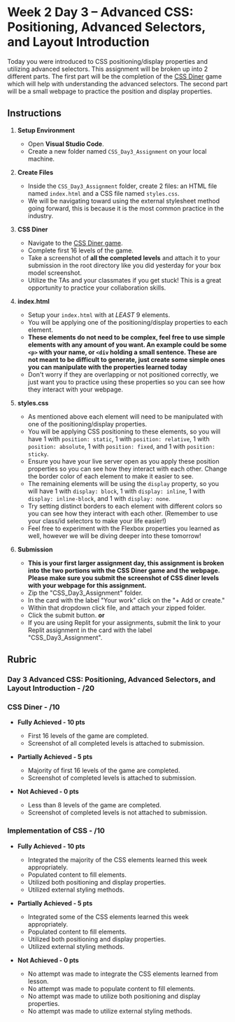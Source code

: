 # Week 2 Day 3 – Advanced CSS: Positioning, Advanced Selectors, and Layout Introduction

Today you were introduced to CSS positioning/display properties and utilizing advanced selectors. This assignment will be broken up into 2 different parts. The first part will be the completion of the [CSS Diner](https://flukeout.github.io/) game which will help with understanding the advanced selectors. The second part will be a small webpage to practice the position and display properties.

## Instructions

1. **Setup Environment**

   - Open **Visual Studio Code**.
   - Create a new folder named `CSS_Day3_Assignment` on your local machine.

2. **Create Files**

   - Inside the `CSS_Day3_Assignment` folder, create 2 files: an HTML file named `index.html` and a CSS file named `styles.css`.
   - We will be navigating toward using the external stylesheet method going forward, this is because it is the most common practice in the industry.

3. **CSS Diner**

   - Navigate to the [CSS Diner game](https://flukeout.github.io/).
   - Complete first 16 levels of the game.
   - Take a screenshot of **all the completed levels** and attach it to your submission in the root directory like you did yesterday for your box model screenshot.
   - Utilize the TAs and your classmates if you get stuck! This is a great opportunity to practice your collaboration skills.

4. **index.html**

   - Setup your `index.html` with at _LEAST_ 9 elements.
   - You will be applying one of the positioning/display properties to each element.
   - **These elements do not need to be complex, feel free to use simple elements with any amount of you want. An example could be some `<p>` with your name, or `<div` holding a small sentence. These are not meant to be difficult to generate, just create some simple ones you can manipulate with the properties learned today**
   - Don't worry if they are overlapping or not positioned correctly, we just want you to practice using these properties so you can see how they interact with your webpage.

5. **styles.css**

   - As mentioned above each element will need to be manipulated with one of the positioning/display properties.
   - You will be applying CSS positioning to these elements, so you will have 1 with `position: static`, 1 with `position: relative`, 1 with `position: absolute`, 1 with `position: fixed`, and 1 with `position: sticky`.
   - Ensure you have your live server open as you apply these position properties so you can see how they interact with each other. Change the border color of each element to make it easier to see.
   - The remaining elements will be using the `display` property, so you will have 1 with `display: block`, 1 with `display: inline`, 1 with `display: inline-block`, and 1 with `display: none`.
   - Try setting distinct borders to each element with different colors so you can see how they interact with each other. (Remember to use your class/id selectors to make your life easier!)
   - Feel free to experiment with the Flexbox properties you learned as well, however we will be diving deeper into these tomorrow!

6. **Submission**
   - **This is your first larger assignment day, this assignment is broken into the two portions with the CSS Diner game and the webpage. Please make sure you submit the screenshot of CSS diner levels with your webpage for this assignment.**
   - Zip the "CSS_Day3_Assignment" folder.
   - In the card with the label "Your work" click on the "+ Add or create."
   - Within that dropdown click file, and attach your zipped folder.
   - Click the submit button.
     **or**
   - If you are using Replit for your assignments, submit the link to your Replit assignment in the card with the label "CSS_Day3_Assignment".

## Rubric

### Day 3 Advanced CSS: Positioning, Advanced Selectors, and Layout Introduction - /20

### CSS Diner - /10

- **Fully Achieved - 10 pts**

  - First 16 levels of the game are completed.
  - Screenshot of all completed levels is attached to submission.

- **Partially Achieved - 5 pts**

  - Majority of first 16 levels of the game are completed.
  - Screenshot of completed levels is attached to submission.

- **Not Achieved - 0 pts**
  - Less than 8 levels of the game are completed.
  - Screenshot of completed levels is not attached to submission.

### Implementation of CSS - /10

- **Fully Achieved - 10 pts**

  - Integrated the majority of the CSS elements learned this week appropriately.
  - Populated content to fill elements.
  - Utilized both positioning and display properties.
  - Utilized external styling methods.

- **Partially Achieved - 5 pts**

  - Integrated some of the CSS elements learned this week appropriately.
  - Populated content to fill elements.
  - Utilized both positioning and display properties.
  - Utilized external styling methods.

- **Not Achieved - 0 pts**
  - No attempt was made to integrate the CSS elements learned from lesson.
  - No attempt was made to populate content to fill elements.
  - No attempt was made to utilize both positioning and display properties.
  - No attempt was made to utilize external styling methods.
